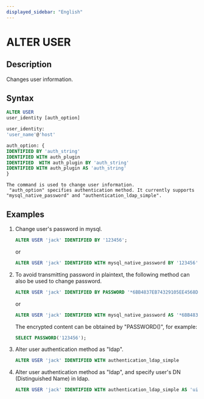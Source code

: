 ```yaml
---
displayed_sidebar: "English"
---
```


# ALTER USER

## Description

Changes user information.

## Syntax

```SQL
ALTER USER
user_identity [auth_option]

user_identity:
'user_name'@'host'

auth_option: {
IDENTIFIED BY 'auth_string'
IDENTIFIED WITH auth_plugin
IDENTIFIED  WITH auth_plugin BY 'auth_string'
IDENTIFIED WITH auth_plugin AS 'auth_string'
}
```

```plain text
The command is used to change user information. 
 "auth_option" specifies authentication method. It currently supports "mysql_native_password" and "authentication_ldap_simple".
```

## Examples

1. Change user's password in mysql.

    ```sql
    ALTER USER 'jack' IDENTIFIED BY '123456';
    ```

    or

    ```sql
    ALTER USER 'jack' IDENTIFIED WITH mysql_native_password BY '123456';
    ```

2. To avoid transmitting password in plaintext, the following method can also be used to change password.

    ```SQL
    ALTER USER 'jack' IDENTIFIED BY PASSWORD '*6BB4837EB74329105EE4568DDA7DC67ED2CA2AD9';
    ```

    or

    ```SQL
    ALTER USER 'jack' IDENTIFIED WITH mysql_native_password AS '*6BB4837EB74329105EE4568DDA7DC67ED2CA2AD9';
    ```

    The encrypted content can be obtained by "PASSWORD()", for example:

    ```sql
    SELECT PASSWORD('123456');
    ```

3. Alter user authentication method as "ldap".

    ```SQL
    ALTER USER 'jack' IDENTIFIED WITH authentication_ldap_simple
    ```

4. Alter user authentication method as "ldap", and specify user's DN (Distinguished Name) in ldap.

    ```SQL
    ALTER USER 'jack' IDENTIFIED WITH authentication_ldap_simple AS 'uid=jack,ou=company,dc=example,dc=com'
    ```
